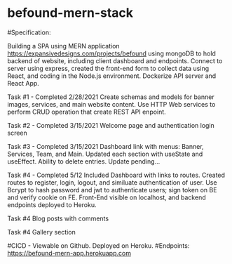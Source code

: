 # befound-mern-stack

#Specification:

Building a SPA using MERN application https://expansivedesigns.com/projects/befound using mongoDB to hold backend of website, including client dashboard and endpoints. Connect to server using express, created the front-end form to collect data using React, and coding in the Node.js environment. Dockerize API server and React App.

Task #1 - Completed 2/28/2021
Create schemas and models for banner images, services, and main website content.  Use HTTP Web services to perform CRUD operation that create REST API enpoint.  

Task #2 - Completed 3/15/2021
Welcome page and authentication login screen

Task #3 - Completed 3/15/2021
Dashboard link with menus:  Banner, Services, Team, and Main.  Updated each section with useState and useEffect.  Ability to delete entries.  Update pending...

Task #4 - Completed 5/12
Included Dashboard with links to routes.  Created routes to register, login, logout, and similuate authentication of user.  Use Bcrypt to hash password and jwt to authenticate users; sign token on BE and verify cookie on FE.  Front-End visible on localhost, and backend endpoints deployed to Heroku.

Task #4
Blog posts with comments

Task #4
Gallery section

#CICD - Viewable on Github.  Deployed on Heroku.  #Endpoints: https://befound-mern-app.herokuapp.com
